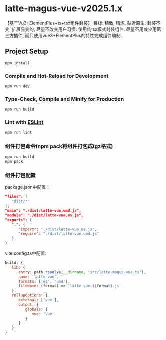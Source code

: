 # latte-magus-vue-v2025.1.x
【基于Vu3+ElementPlus+ts+tsx组件封装】
目标: 精致, 精炼, 贴近原生; 封装不变, 扩展易变的, 尽量不改变用户习惯.
使用纯tsx模式封装组件.
尽量不用或少用第三方插件, 而只使用vue3+ElementPlus的特性完成组件编制.

## Project Setup

```sh
npm install
```

### Compile and Hot-Reload for Development

```sh
npm run dev
```

### Type-Check, Compile and Minify for Production

```sh
npm run build
```

### Lint with [ESLint](https://eslint.org/)

```sh
npm run lint
```
### 组件打包命令(npm pack将组件打包成tgz格式)
```sh
npm run build
npm pack
```

### 组件打包配置

package.json中配置：
```json
"files": [
   "dist/*"
],
"main": "./dist/latte-vue.umd.js",
"module": "./dist/latte-vue.es.js",
"exports": {
   ".": {
      "import": "./dist/latte-vue.es.js",
      "reguire": "./dist/latte-vue.umd.js"
   }
}
```

vite.config.ts中配置:
```javascript
build: {
   lib: {
      entry: path.resolve(__dirname, 'src/latte-magus-vue.ts'),
      name: 'latte-vue',
      formats: ['es', 'umd'],
      fileName: (format) => `latte-vue.${format}.js`
   },
   rollupOptions: {
      external: ['vue'],
      output: {
         globals: {
            vue: 'Vue'
         }
      }
   }
}
```

